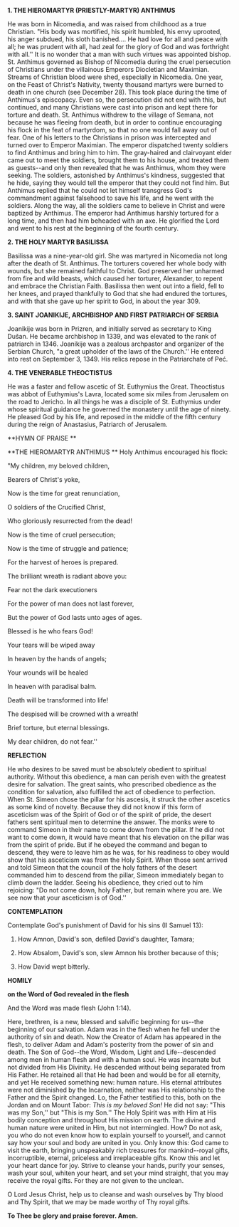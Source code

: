 
**1. THE HIEROMARTYR (PRIESTLY-MARTYR) ANTHIMUS**

He was born in Nicomedia, and was raised from childhood as a true Christian. "His body was mortified, his spirit humbled, his envy uprooted, his anger subdued, his sloth banished…. He had love for all and peace with all; he was prudent with all, had zeal for the glory of God and was forthright with all.'' It is no wonder that a man with such virtues was appointed bishop. St. Anthimus governed as Bishop of Nicomedia during the cruel persecution of Christians under the villainous Emperors Diocletian and Maximian. Streams of Christian blood were shed, especially in Nicomedia. One year, on the Feast of Christ's Nativity, twenty thousand martyrs were burned to death in one church (see December 28). This took place during the time of Anthimus's episcopacy. Even so, the persecution did not end with this, but continued, and many Christians were cast into prison and kept there for torture and death. St. Anthimus withdrew to the village of Semana, not because he was fleeing from death, but in order to continue encouraging his flock in the feat of martyrdom, so that no one would fall away out of fear. One of his letters to the Christians in prison was intercepted and turned over to Emperor Maximian. The emperor dispatched twenty soldiers to find Anthimus and bring him to him. The gray-haired and clairvoyant elder came out to meet the soldiers, brought them to his house, and treated them as guests--and only then revealed that he was Anthimus, whom they were seeking. The soldiers, astonished by Anthimus's kindness, suggested that he hide, saying they would tell the emperor that they could not find him. But Anthimus replied that he could not let himself transgress God's commandment against falsehood to save his life, and he went with the soldiers. Along the way, all the soldiers came to believe in Christ and were baptized by Anthimus. The emperor had Anthimus harshly tortured for a long time, and then had him beheaded with an axe. He glorified the Lord and went to his rest at the beginning of the fourth century.

**2. THE HOLY MARTYR BASILISSA**

Basilissa was a nine-year-old girl. She was martyred in Nicomedia not long after the death of St. Anthimus. The torturers covered her whole body with wounds, but she remained faithful to Christ. God preserved her unharmed from fire and wild beasts, which caused her torturer, Alexander, to repent and embrace the Christian Faith. Basilissa then went out into a field, fell to her knees, and prayed thankfully to God that she had endured the tortures, and with that she gave up her spirit to God, in about the year 309.

**3. SAINT JOANIKIJE, ARCHBISHOP AND FIRST PATRIARCH OF SERBIA**

Joanikije was born in Prizren, and initially served as secretary to King Dušan. He became archbishop in 1339, and was elevated to the rank of patriarch in 1346. Joanikije was a zealous archpastor and organizer of the Serbian Church, "a great upholder of the laws of the Church.'' He entered into rest on September 3, 1349. His relics repose in the Patriarchate of Peć.  

**4. THE VENERABLE THEOCTISTUS**

He was a faster and fellow ascetic of St. Euthymius the Great. Theoctistus was abbot of Euthymius's Lavra, located some six miles from Jerusalem on the road to Jericho. In all things he was a disciple of St. Euthymius under whose spiritual guidance he governed the monastery until the age of ninety. He pleased God by his life, and reposed in the middle of the fifth century during the reign of Anastasius, Patriarch of Jerusalem.


**HYMN OF PRAISE
**

**THE HIEROMARTYR ANTHIMUS
**
Holy Anthimus encouraged his flock:


"My children, my beloved children,


Bearers of Christ's yoke,


Now is the time for great renunciation,


O soldiers of the Crucified Christ,


Who gloriously resurrected from the dead!


Now is the time of cruel persecution;


Now is the time of struggle and patience;


For the harvest of heroes is prepared.


The brilliant wreath is radiant above you:


Fear not the dark executioners


For the power of man does not last forever,


But the power of God lasts unto ages of ages.


Blessed is he who fears God!


Your tears will be wiped away


In heaven by the hands of angels;


Your wounds will be healed


In heaven with paradisal balm.


Death will be transformed into life!


The despised will be crowned with a wreath!


Brief torture, but eternal blessings.


My dear children, do not fear.''

**REFLECTION**


He who desires to be saved must be absolutely obedient to spiritual authority. Without this obedience, a man can perish even with the greatest desire for salvation. The great saints, who prescribed obedience as the condition for salvation, also fulfilled the act of obedience to perfection. When St. Simeon chose the pillar for his ascesis, it struck the other ascetics as some kind of novelty. Because they did not know if this form of asceticism was of the Spirit of God or of the spirit of pride, the desert fathers sent spiritual men to determine the answer. The monks were to command Simeon in their name to come down from the pillar. If he did not want to come down, it would have meant that his elevation on the pillar was from the spirit of pride. But if he obeyed the command and began to descend, they were to leave him as he was, for his readiness to obey would show that his asceticism was from the Holy Spirit. When those sent arrived and told Simeon that the council of the holy fathers of the desert commanded him to descend from the pillar, Simeon immediately began to climb down the ladder. Seeing his obedience, they cried out to him rejoicing: "Do not come down, holy Father, but remain where you are. We see now that your asceticism is of God.''

**CONTEMPLATION**

Contemplate God's punishment of David for his sins (II Samuel 13):


1.  How Amnon, David's son, defiled David's daughter, Tamara;


1.  How Absalom, David's son, slew Amnon his brother because of this;


1.  How David wept bitterly.


**HOMILY**


**on the Word of God revealed in the flesh**

And the Word was made flesh (John 1:14).


Here, brethren, is a new, blessed and salvific beginning for us--the beginning of our salvation. Adam was in the flesh when he fell under the authority of sin and death. Now the Creator of Adam has appeared in the flesh, to deliver Adam and Adam's posterity from the power of sin and death. The Son of God--the Word, Wisdom, Light and Life--descended among men in human flesh and with a human soul. He was incarnate but not divided from His Divinity. He descended without being separated from His Father. He retained all that He had been and would be for all eternity, and yet He received something new: human nature. His eternal attributes were not diminished by the Incarnation, neither was His relationship to the Father and the Spirit changed. Lo, the Father testified to this, both on the Jordan and on Mount Tabor: *This is my beloved Son!* He did not say: "This was my Son,'' but "This is my Son.'' The Holy Spirit was with Him at His bodily conception and throughout His mission on earth. The divine and human nature were united in Him, but not intermingled. How? Do not ask, you who do not even know how to explain yourself to yourself, and cannot say how your soul and body are united in you. Only know this: God came to visit the earth, bringing unspeakably rich treasures for mankind--royal gifts, incorruptible, eternal, priceless and irreplaceable gifts. Know this and let your heart dance for joy. Strive to cleanse your hands, purify your senses, wash your soul, whiten your heart, and set your mind straight, that you may receive the royal gifts. For they are not given to the unclean.


O Lord Jesus Christ, help us to cleanse and wash ourselves by Thy blood and Thy Spirit, that we may be made worthy of Thy royal gifts.


**To Thee be glory and praise forever. Amen.**
